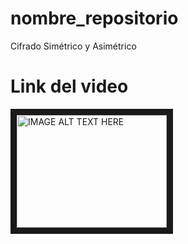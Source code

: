 # nombre_repositorio
Cifrado Simétrico y Asimétrico

<h1>Link del video</h1>
<a href="https://youtu.be/4GOFIOu6j8c" target="_blank">
<img src="https://c.tenor.com/_GsPwigdLN8AAAAM/pc-broken.gif" alt="IMAGE ALT TEXT HERE" width="240" height="180" border="10" />
</a>
